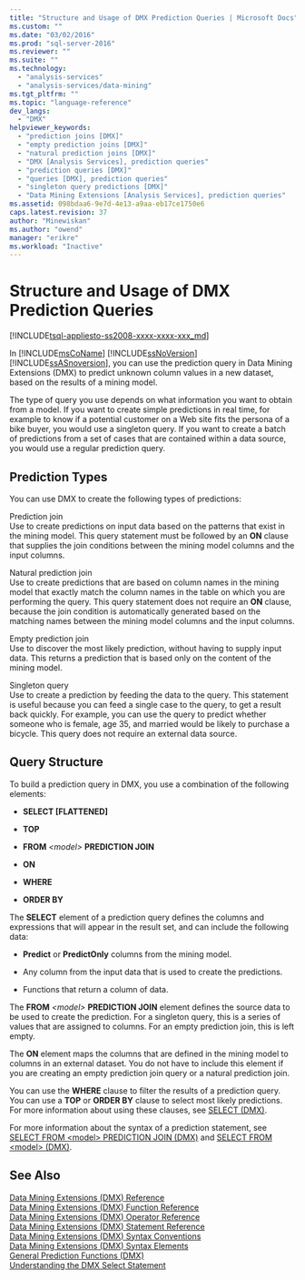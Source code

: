 ```yaml
---
title: "Structure and Usage of DMX Prediction Queries | Microsoft Docs"
ms.custom: ""
ms.date: "03/02/2016"
ms.prod: "sql-server-2016"
ms.reviewer: ""
ms.suite: ""
ms.technology: 
  - "analysis-services"
  - "analysis-services/data-mining"
ms.tgt_pltfrm: ""
ms.topic: "language-reference"
dev_langs: 
  - "DMX"
helpviewer_keywords: 
  - "prediction joins [DMX]"
  - "empty prediction joins [DMX]"
  - "natural prediction joins [DMX]"
  - "DMX [Analysis Services], prediction queries"
  - "prediction queries [DMX]"
  - "queries [DMX], prediction queries"
  - "singleton query predictions [DMX]"
  - "Data Mining Extensions [Analysis Services], prediction queries"
ms.assetid: 098bdaa6-9e7d-4e13-a9aa-eb17ce1750e6
caps.latest.revision: 37
author: "Minewiskan"
ms.author: "owend"
manager: "erikre"
ms.workload: "Inactive"
---
```

# Structure and Usage of DMX Prediction Queries
[!INCLUDE[tsql-appliesto-ss2008-xxxx-xxxx-xxx_md](../includes/tsql-appliesto-ss2008-xxxx-xxxx-xxx-md.md)]

  In [!INCLUDE[msCoName](../includes/msconame-md.md)] [!INCLUDE[ssNoVersion](../includes/ssnoversion-md.md)] [!INCLUDE[ssASnoversion](../includes/ssasnoversion-md.md)], you can use the prediction query in Data Mining Extensions (DMX) to predict unknown column values in a new dataset, based on the results of a mining model.  
  
 The type of query you use depends on what information you want to obtain from a model. If you want to create simple predictions in real time, for example to know if a potential customer on a Web site fits the persona of a bike buyer, you would use a singleton query. If you want to create a batch of predictions from a set of cases that are contained within a data source, you would use a regular prediction query.  
  
## Prediction Types  
 You can use DMX to create the following types of predictions:  
  
 Prediction join  
 Use to create predictions on input data based on the patterns that exist in the mining model. This query statement must be followed by an **ON** clause that supplies the join conditions between the mining model columns and the input columns.  
  
 Natural prediction join  
 Use to create predictions that are based on column names in the mining model that exactly match the column names in the table on which you are performing the query. This query statement does not require an **ON** clause, because the join condition is automatically generated based on the matching names between the mining model columns and the input columns.  
  
 Empty prediction join  
 Use to discover the most likely prediction, without having to supply input data. This returns a prediction that is based only on the content of the mining model.  
  
 Singleton query  
 Use to create a prediction by feeding the data to the query. This statement is useful because you can feed a single case to the query, to get a result back quickly. For example, you can use the query to predict whether someone who is female, age 35, and married would be likely to purchase a bicycle. This query does not require an external data source.  
  
## Query Structure  
 To build a prediction query in DMX, you use a combination of the following elements:  
  
-   **SELECT [FLATTENED]**  
  
-   **TOP**  
  
-   **FROM**  *\<model>*  **PREDICTION JOIN**  
  
-   **ON**  
  
-   **WHERE**  
  
-   **ORDER BY**  
  
 The **SELECT** element of a prediction query defines the columns and expressions that will appear in the result set, and can include the following data:  
  
-   **Predict** or **PredictOnly** columns from the mining model.  
  
-   Any column from the input data that is used to create the predictions.  
  
-   Functions that return a column of data.  
  
 The **FROM** *\<model>* **PREDICTION JOIN** element defines the source data to be used to create the prediction. For a singleton query, this is a series of values that are assigned to columns. For an empty prediction join, this is left empty.  
  
 The **ON** element maps the columns that are defined in the mining model to columns in an external dataset. You do not have to include this element if you are creating an empty prediction join query or a natural prediction join.  
  
 You can use the **WHERE** clause to filter the results of a prediction query. You can use a **TOP** or **ORDER BY** clause to select most likely predictions. For more information about using these clauses, see [SELECT &#40;DMX&#41;](../dmx/select-dmx.md).  
  
 For more information about the syntax of a prediction statement, see [SELECT FROM &#60;model&#62; PREDICTION JOIN &#40;DMX&#41;](../dmx/select-from-model-prediction-join-dmx.md) and [SELECT FROM &#60;model&#62; &#40;DMX&#41;](../dmx/select-from-model-dmx.md).  
  
## See Also  
 [Data Mining Extensions &#40;DMX&#41; Reference](../dmx/data-mining-extensions-dmx-reference.md)   
 [Data Mining Extensions &#40;DMX&#41; Function Reference](../dmx/data-mining-extensions-dmx-function-reference.md)   
 [Data Mining Extensions &#40;DMX&#41; Operator Reference](../dmx/data-mining-extensions-dmx-operator-reference.md)   
 [Data Mining Extensions &#40;DMX&#41; Statement Reference](../dmx/data-mining-extensions-dmx-statements.md)   
 [Data Mining Extensions &#40;DMX&#41; Syntax Conventions](../dmx/data-mining-extensions-dmx-syntax-conventions.md)   
 [Data Mining Extensions &#40;DMX&#41; Syntax Elements](../dmx/data-mining-extensions-dmx-syntax-elements.md)   
 [General Prediction Functions &#40;DMX&#41;](../dmx/general-prediction-functions-dmx.md)   
 [Understanding the DMX Select Statement](../dmx/understanding-the-dmx-select-statement.md)  
  
  
